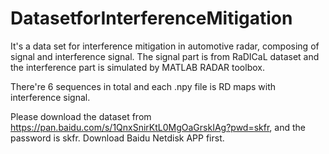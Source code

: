 # DatasetforInterferenceMitigation

It's a data set for interference mitigation in automotive radar, composing of signal and interference signal. The signal part is from RaDICaL dataset and the interference part is simulated by MATLAB RADAR toolbox.

There're 6 sequences in total and each .npy file is RD maps with interference signal.

Please download the dataset from https://pan.baidu.com/s/1QnxSnirKtL0MgOaGrskIAg?pwd=skfr, and the password is skfr. Download Baidu Netdisk APP first.

